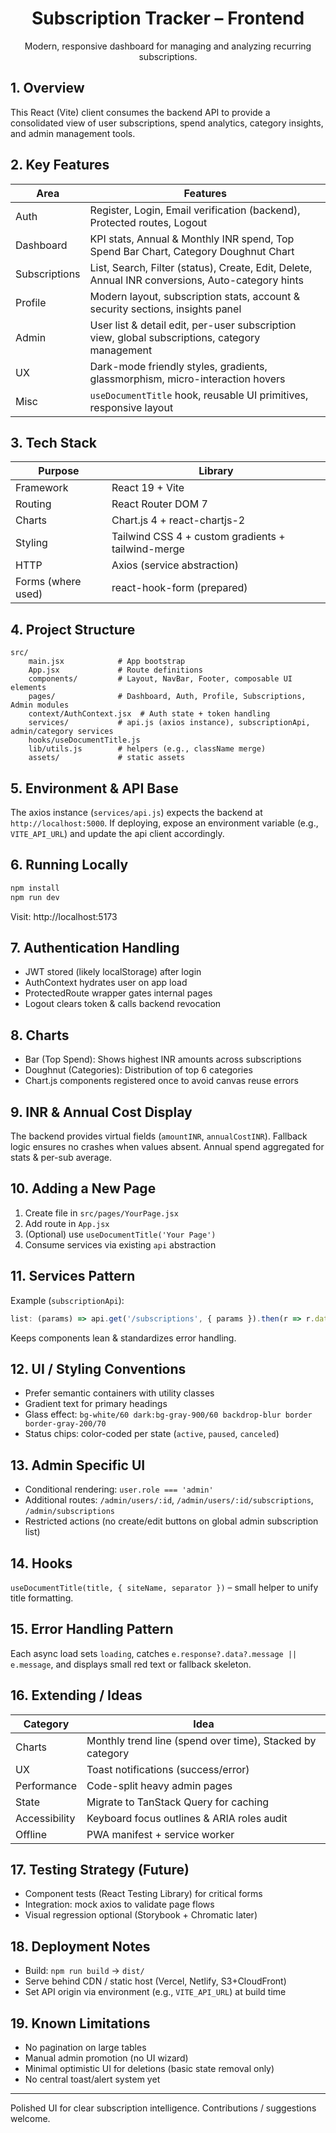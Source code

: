 <div align="center">

# Subscription Tracker – Frontend
Modern, responsive dashboard for managing and analyzing recurring subscriptions.

</div>

## 1. Overview
This React (Vite) client consumes the backend API to provide a consolidated view of user subscriptions, spend analytics, category insights, and admin management tools.

## 2. Key Features
| Area | Features |
|------|----------|
| Auth | Register, Login, Email verification (backend), Protected routes, Logout |
| Dashboard | KPI stats, Annual & Monthly INR spend, Top Spend Bar Chart, Category Doughnut Chart |
| Subscriptions | List, Search, Filter (status), Create, Edit, Delete, Annual INR conversions, Auto-category hints |
| Profile | Modern layout, subscription stats, account & security sections, insights panel |
| Admin | User list & detail edit, per-user subscription view, global subscriptions, category management |
| UX | Dark-mode friendly styles, gradients, glassmorphism, micro-interaction hovers |
| Misc | `useDocumentTitle` hook, reusable UI primitives, responsive layout |

## 3. Tech Stack
| Purpose | Library |
|---------|---------|
| Framework | React 19 + Vite |
| Routing | React Router DOM 7 |
| Charts | Chart.js 4 + react-chartjs-2 |
| Styling | Tailwind CSS 4 + custom gradients + tailwind-merge |
| HTTP | Axios (service abstraction) |
| Forms (where used) | react-hook-form (prepared) |

## 4. Project Structure
```
src/
	main.jsx            # App bootstrap
	App.jsx             # Route definitions
	components/         # Layout, NavBar, Footer, composable UI elements
	pages/              # Dashboard, Auth, Profile, Subscriptions, Admin modules
	context/AuthContext.jsx  # Auth state + token handling
	services/           # api.js (axios instance), subscriptionApi, admin/category services
	hooks/useDocumentTitle.js
	lib/utils.js        # helpers (e.g., className merge)
	assets/             # static assets
```

## 5. Environment & API Base
The axios instance (`services/api.js`) expects the backend at `http://localhost:5000`. If deploying, expose an environment variable (e.g., `VITE_API_URL`) and update the api client accordingly.

## 6. Running Locally
```bash
npm install
npm run dev
```
Visit: http://localhost:5173

## 7. Authentication Handling
- JWT stored (likely localStorage) after login
- AuthContext hydrates user on app load
- ProtectedRoute wrapper gates internal pages
- Logout clears token & calls backend revocation

## 8. Charts
- Bar (Top Spend): Shows highest INR amounts across subscriptions
- Doughnut (Categories): Distribution of top 6 categories
- Chart.js components registered once to avoid canvas reuse errors

## 9. INR & Annual Cost Display
The backend provides virtual fields (`amountINR`, `annualCostINR`). Fallback logic ensures no crashes when values absent. Annual spend aggregated for stats & per-sub average.

## 10. Adding a New Page
1. Create file in `src/pages/YourPage.jsx`
2. Add route in `App.jsx`
3. (Optional) use `useDocumentTitle('Your Page')`
4. Consume services via existing `api` abstraction

## 11. Services Pattern
Example (`subscriptionApi`):
```js
list: (params) => api.get('/subscriptions', { params }).then(r => r.data)
```
Keeps components lean & standardizes error handling.

## 12. UI / Styling Conventions
- Prefer semantic containers with utility classes
- Gradient text for primary headings
- Glass effect: `bg-white/60 dark:bg-gray-900/60 backdrop-blur border border-gray-200/70`
- Status chips: color-coded per state (`active`, `paused`, `canceled`)

## 13. Admin Specific UI
- Conditional rendering: `user.role === 'admin'`
- Additional routes: `/admin/users/:id`, `/admin/users/:id/subscriptions`, `/admin/subscriptions`
- Restricted actions (no create/edit buttons on global admin subscription list)

## 14. Hooks
`useDocumentTitle(title, { siteName, separator })` – small helper to unify title formatting.

## 15. Error Handling Pattern
Each async load sets `loading`, catches `e.response?.data?.message || e.message`, and displays small red text or fallback skeleton.

## 16. Extending / Ideas
| Category | Idea |
|----------|------|
| Charts | Monthly trend line (spend over time), Stacked by category |
| UX | Toast notifications (success/error) |
| Performance | Code-split heavy admin pages |
| State | Migrate to TanStack Query for caching |
| Accessibility | Keyboard focus outlines & ARIA roles audit |
| Offline | PWA manifest + service worker |

## 17. Testing Strategy (Future)
- Component tests (React Testing Library) for critical forms
- Integration: mock axios to validate page flows
- Visual regression optional (Storybook + Chromatic later)

## 18. Deployment Notes
- Build: `npm run build` → `dist/`
- Serve behind CDN / static host (Vercel, Netlify, S3+CloudFront)
- Set API origin via environment (e.g., `VITE_API_URL`) at build time

## 19. Known Limitations
- No pagination on large tables
- Manual admin promotion (no UI wizard)
- Minimal optimistic UI for deletions (basic state removal only)
- No central toast/alert system yet

---
Polished UI for clear subscription intelligence. Contributions / suggestions welcome.
